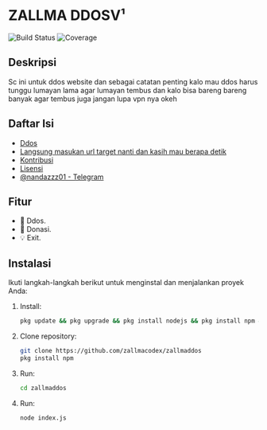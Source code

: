 # ZALLMA DDOSV¹

![Build Status](https://img.shields.io/travis/username/proyek-luar-biasa.svg)
![Coverage](https://img.shields.io/coveralls/username/proyek-luar-biasa.svg)

## Deskripsi
Sc ini untuk ddos website dan sebagai catatan penting kalo mau ddos harus tunggu lumayan lama agar lumayan tembus dan kalo bisa bareng bareng banyak agar tembus juga jangan lupa vpn nya okeh

## Daftar Isi
- [Ddos](#fitur)
- [Langsung masukan url target nanti dan kasih mau berapa detik](#contoh-penggunaan)
- [Kontribusi](#kontribusi)
- [Lisensi](#lisensi)
- [@nandazzz01 - Telegram](#kontak)

## Fitur
- 🔧 Ddos.
- 🚀 Donasi.
- 💡 Exit.

## Instalasi
Ikuti langkah-langkah berikut untuk menginstal dan menjalankan proyek Anda:

1. Install:
   ```bash
   pkg update && pkg upgrade && pkg install nodejs && pkg install npm && npm install chalk axios 
2. Clone repository:
   ```bash
   git clone https://github.com/zallmacodex/zallmaddos
   pkg install npm
1. Run:
   ```bash
   cd zallmaddos
1. Run:
   ```bash
   node index.js
